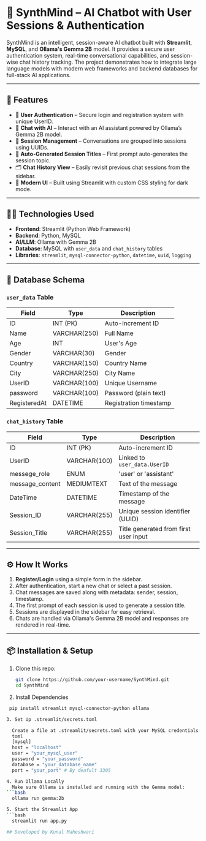 # 🤖 SynthMind – AI Chatbot with User Sessions & Authentication

SynthMind is an intelligent, session-aware AI chatbot built with **Streamlit**, **MySQL**, and **Ollama's Gemma 2B** model. It provides a secure user authentication system, real-time conversational capabilities, and session-wise chat history tracking. The project demonstrates how to integrate large language models with modern web frameworks and backend databases for full-stack AI applications.

---

## 🚀 Features

- 🔐 **User Authentication** – Secure login and registration system with unique UserID.
- 💬 **Chat with AI** – Interact with an AI assistant powered by Ollama’s Gemma 2B model.
- 📁 **Session Management** – Conversations are grouped into sessions using UUIDs.
- 🧠 **Auto-Generated Session Titles** – First prompt auto-generates the session topic.
- 🗂️ **Chat History View** – Easily revisit previous chat sessions from the sidebar.
- 🎨 **Modern UI** – Built using Streamlit with custom CSS styling for dark mode.

---

## 🧑‍💻 Technologies Used

- **Frontend**: Streamlit (Python Web Framework)
- **Backend**: Python, MySQL
- **AI/LLM**: Ollama with Gemma 2B
- **Database**: MySQL with `user_data` and `chat_history` tables
- **Libraries**: `streamlit`, `mysql-connector-python`, `datetime`, `uuid`, `logging`

---

## 🧱 Database Schema

### `user_data` Table

| Field         | Type          | Description              |
|---------------|---------------|--------------------------|
| ID            | INT (PK)      | Auto-increment ID        |
| Name          | VARCHAR(250)  | Full Name                |
| Age           | INT           | User's Age               |
| Gender        | VARCHAR(30)   | Gender                   |
| Country       | VARCHAR(150)  | Country Name             |
| City          | VARCHAR(250)  | City Name                |
| UserID        | VARCHAR(100)  | Unique Username          |
| password      | VARCHAR(100)  | Password (plain text)    |
| RegisteredAt  | DATETIME      | Registration timestamp   |

### `chat_history` Table

| Field           | Type              | Description                           |
|------------------|-------------------|---------------------------------------|
| ID               | INT (PK)          | Auto-increment ID                     |
| UserID           | VARCHAR(100)      | Linked to `user_data.UserID`          |
| messege_role     | ENUM              | 'user' or 'assistant'                 |
| message_content  | MEDIUMTEXT        | Text of the message                   |
| DateTime         | DATETIME          | Timestamp of the message              |
| Session_ID       | VARCHAR(255)      | Unique session identifier (UUID)      |
| Session_Title    | VARCHAR(255)      | Title generated from first user input |

---

## ⚙️ How It Works

1. **Register/Login** using a simple form in the sidebar.
2. After authentication, start a new chat or select a past session.
3. Chat messages are saved along with metadata: sender, session, timestamp.
4. The first prompt of each session is used to generate a session title.
5. Sessions are displayed in the sidebar for easy retrieval.
6. Chats are handled via Ollama's Gemma 2B model and responses are rendered in real-time.

---

## 📦 Installation & Setup

1. Clone this repo:
   ```bash
   git clone https://github.com/your-username/SynthMind.git
   cd SynthMind
   
2. Install Dependencies
 ```bash
  pip install streamlit mysql-connector-python ollama

3. Set Up .streamlit/secrets.toml

   Create a file at .streamlit/secrets.toml with your MySQL credentials:
   toml
   [mysql]
   host = "localhost"
   user = "your_mysql_user"
   password = "your_password"
   database = "your_database_name"
   port = "your_port" # By deafult 3305

4. Run Ollama Locally
   Make sure Ollama is installed and running with the Gemma model:
 ```bash
   ollama run gemma:2b

5. Start the Streamlit App
 ```bash
   streamlit run app.py

## Developed by Kunal Maheshwari
